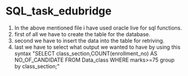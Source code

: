# SQL_task_edubridge
1. In the above mentioned file i have used oracle live for sql functions.
2. first of all we have to create the table for the database.
3. second we have to insert the data into the table for retriving.
4. last we have to select what output we wanted to have by using this syntax
"SELECT class_section,COUNT(enrollment_no) 
AS NO_OF_CANDIDATE 
FROM Data_class WHERE marks>=75
group by class_section;"

